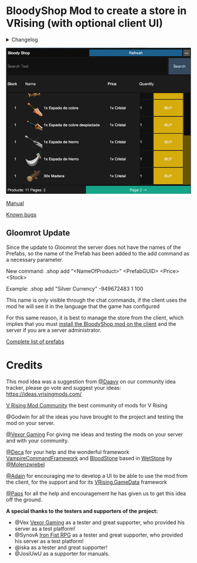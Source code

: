 
# BloodyShop Mod to create a store in VRising (with optional client UI)

<details>
<summary>Changelog</summary>

`0.9.81`
- Fixed a bug that existed when the currency_list.json file was first generated.
- Added option within the client configuration file to disable sounds.

`0.9.8`
- Added UI to set and remove currencies.
- Added messaging system for currencies.
- Optimize the performance of network messages from the server that caused lag to different players.
- Added a user registration system that uses the UI to only notify those users of changes in real time.
- Change of icons of the main menu.
- Refactoring of the window to add or remove products from the store, now everything is displayed in a single window.
- Fixed bug that did not allow deleting products from the UI.
- Added sounds to the UI for certain actions.
- The UniverseLib.IL2CPP.Interop.dll library is no longer compiled into the dll to avoid incompatibilities with other mods that use this library to create UIs.

`0.9.7`
- Added multi-currency

`0.9.6`
- Fixed error when you tried to buy or delete an item that there are several purchase options in the store, now you delete or buy the one you select from the UI

`0.9.5`
- Added Stacks for products

`0.9.0`
- Gloomrot Update

`0.8.3`
- Removed debug logs to improve server performance

`0.8.2`
- Simplified core inventory

`0.8.1`

- First public version of the mod

</details>

![alt text](https://github.com/oscarpedrero/BloodyShop/blob/master/Images/userui.png?raw=true)

[Manual](https://github.com/oscarpedrero/BloodyShop/wiki/Manual-%E2%80%90-Gloomrot-Update)

[Known bugs](https://github.com/oscarpedrero/BloodyShop/wiki/Known-bugs)

## Gloomrot Update

Since the update to Gloomrot the server does not have the names of the Prefabs, so the name of the Prefab has been added to the add command as a necessary parameter.

New command:
.shop add "\<NameOfProduct\>" \<PrefabGUID\> \<Price\> \<Stock\>

Example:
.shop add "Silver Currency" -949672483 1 100

This name is only visible through the chat commands, if the client uses the mod he will see it in the language that the game has configured

For this same reason, it is best to manage the store from the client, which implies that you must [install the BloodyShop mod on the client](https://github.com/oscarpedrero/BloodyShop/wiki/Manual#requirements) and the server if you are a server administrator.

[Complete list of prefabs](https://discord.com/channels/978094827830915092/1117273637024714862/1117273642817044571)

# Credits

This mod idea was a suggestion from [@Daavy](https://ideas.vrisingmods.com/posts/11/silver-shop) on our community idea tracker, please go vote and suggest your ideas: https://ideas.vrisingmods.com/

[V Rising Mod Community](https://discord.gg/vrisingmods) the best community of mods for V Rising

@Godwin for all the ideas you have brought to the project and testing the mod on your server.

[@Vexor Gaming](https://discord.gg/AyyenSJH) For giving me ideas and testing the mods on your server and with your community.

[@Deca](https://github.com/decaprime) for your help and the wonderful framework [VampireCommandFramework](https://github.com/decaprime/VampireCommandFramework) and [BloodStone](https://github.com/decaprime/Bloodstone) based in [WetStone](https://github.com/molenzwiebel/Wetstone) by [@Molenzwiebel](https://github.com/molenzwiebel)

[@Adain](https://github.com/adainrivers) for encouraging me to develop a UI to be able to use the mod from the client, for the support and for its [VRising.GameData](https://github.com/adainrivers/VRising.GameData) framework

[@Paps](https://github.com/phillipsOG) for all the help and encouragement he has given us to get this idea off the ground.

**A special thanks to the testers and supporters of the project:**

- @Vex [Vexor Gaming](https://discord.gg/rxaTBzjuMc) as a tester and great supporter, who provided his server as a test platform!
- @SynovA [Iron Fist RPG](https://discord.gg/iron-fist-rpg) as a tester and great supporter, who provided his server as a test platform!
- @iska as a tester and great supporter!
- @JosiUwU as a supporter for manuals.